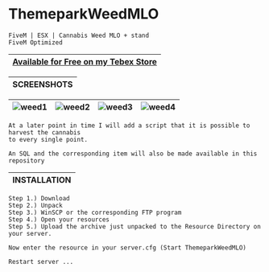 # ThemeparkWeedMLO

```yarn
FiveM | ESX | Cannabis Weed MLO + stand
FiveM Optimized
```

|[Available for Free on my Tebex Store](https://alphadevelopment.tebex.io/checkout/packages/add/6803128/single)|
|---|

|SCREENSHOTS|
|---|

|![weed1](https://github.com/user-attachments/assets/818b2fd6-ad75-4bf1-a5e2-cd56c992a63a)|![weed2](https://github.com/user-attachments/assets/e961377b-4f89-4bb3-89be-86e262a7ab08)|![weed3](https://github.com/user-attachments/assets/bd7039ec-f303-4fb1-bcca-9973b54bec1a)|![weed4](https://github.com/user-attachments/assets/49e04f2b-6d4b-4a29-85e5-db4e305defb9)
|---|---|---|---|

```yarn
At a later point in time I will add a script that it is possible to harvest the cannabis
to every single point.

An SQL and the corresponding item will also be made available in this repository
```

|INSTALLATION|
|---|

```yarn
Step 1.) Download
Step 2.) Unpack
Step 3.) WinSCP or the corresponding FTP program
Step 4.) Open your resources
Step 5.) Upload the archive just unpacked to the Resource Directory on your server.

Now enter the resource in your server.cfg (Start ThemeparkWeedMLO)

Restart server ...
```
